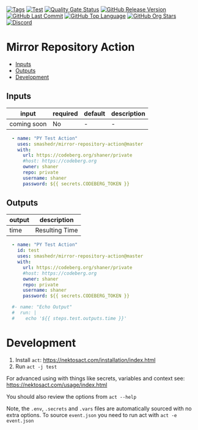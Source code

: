 [![Tags](https://img.shields.io/github/actions/workflow/status/smashedr/mirror-repository-action/tags.yaml?logo=github&logoColor=white&label=tags)](https://github.com/smashedr/mirror-repository-action/actions/workflows/tags.yaml)
[![Test](https://img.shields.io/github/actions/workflow/status/smashedr/mirror-repository-action/test.yaml?logo=github&logoColor=white&label=test)](https://github.com/smashedr/mirror-repository-action/actions/workflows/test.yaml)
[![Quality Gate Status](https://sonarcloud.io/api/project_badges/measure?project=smashedr_mirror-repository-action&metric=alert_status)](https://sonarcloud.io/summary/new_code?id=smashedr_mirror-repository-action)
[![GitHub Release Version](https://img.shields.io/github/v/release/smashedr/mirror-repository-action?logo=github)](https://github.com/smashedr/mirror-repository-action/releases/latest)
[![GitHub Last Commit](https://img.shields.io/github/last-commit/smashedr/mirror-repository-action?logo=github&logoColor=white&label=updated)](https://github.com/smashedr/mirror-repository-action/graphs/commit-activity)
[![GitHub Top Language](https://img.shields.io/github/languages/top/smashedr/mirror-repository-action?logo=htmx&logoColor=white)](https://github.com/smashedr/mirror-repository-action)
[![GitHub Org Stars](https://img.shields.io/github/stars/cssnr?style=flat&logo=github&logoColor=white)](https://cssnr.github.io/)
[![Discord](https://img.shields.io/discord/899171661457293343?logo=discord&logoColor=white&label=discord&color=7289da)](https://discord.gg/wXy6m2X8wY)

# Mirror Repository Action

* [Inputs](#Inputs)
* [Outputs](#Outputs)
* [Development](#Development)

## Inputs

| input       | required | default | description |
|-------------|----------|---------|-------------|
| coming soon | No       | -       | -           |

```yaml
  - name: "PY Test Action"
    uses: smashedr/mirror-repository-action@master
    with:
      url: https://codeberg.org/shaner/private
      #host: https://codeberg.org
      owner: shaner
      repo: private
      username: shaner
      password: ${{ secrets.CODEBERG_TOKEN }}
```

## Outputs

| output | description    |
|--------|----------------|
| time   | Resulting Time |

```yaml
  - name: "PY Test Action"
    id: test
    uses: smashedr/mirror-repository-action@master
    with:
      url: https://codeberg.org/shaner/private
      #host: https://codeberg.org
      owner: shaner
      repo: private
      username: shaner
      password: ${{ secrets.CODEBERG_TOKEN }}

  #- name: "Echo Output"
  #  run: |
  #    echo '${{ steps.test.outputs.time }}'
```

# Development

1. Install `act`: https://nektosact.com/installation/index.html
2. Run `act -j test`

For advanced using with things like secrets, variables and context see: https://nektosact.com/usage/index.html

You should also review the options from `act --help`

Note, the `.env`, `.secrets` and `.vars` files are automatically sourced with no extra options.
To source `event.json` you need to run act with `act -e event.json`
